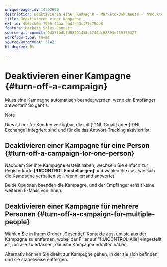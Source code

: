 ```yaml
---
unique-page-id: 14352609
description: Deaktivieren einer Kampagne - Marketo-Dokumente - Produktdokumentation
title: Deaktivieren einer Kampagne
exl-id: 4b6fcb6e-7966-43aa-aa4f-43c475c79de8
feature: Marketo Sales Connect
source-git-commit: 0d37fbdb7d08901458c1744dc68893e155176327
workflow-type: tm+mt
source-wordcount: '142'
ht-degree: 0%

---
```


# Deaktivieren einer Kampagne {#turn-off-a-campaign}

Muss eine Kampagne automatisch beendet werden, wenn ein Empfänger antwortet? So geht&#39;s.

>[!NOTE]
>
>Dies ist nur für Kunden verfügbar, die mit [!DNL Gmail] oder [!DNL Exchange] integriert sind und für die das Antwort-Tracking aktiviert ist.

## Deaktivieren einer Kampagne für eine Person {#turn-off-a-campaign-for-one-person}

Nachdem Sie Ihre Kampagne erstellt haben, wechseln Sie einfach zur Registerkarte **[!UICONTROL Einstellungen]** und wählen Sie aus, wie sich die Kampagne verhalten soll, wenn jemand antwortet.

Beide Optionen beenden die Kampagne, und der Empfänger erhält keine weiteren E-Mails von Ihnen.

## Deaktivieren einer Kampagne für mehrere Personen {#turn-off-a-campaign-for-multiple-people}

Wählen Sie in Ihrem Ordner „Gesendet“ Kontakte aus, um sie aus der Kampagne zu entfernen, wobei der Filter auf &quot;[!UICONTROL Alle] eingestellt ist, um alle zu erfassen, die eine Kampagne erhalten haben.

Alternativ können Sie direkt zur Kampagne gehen, in der sie sich befinden, und sie stapelweise entfernen.
